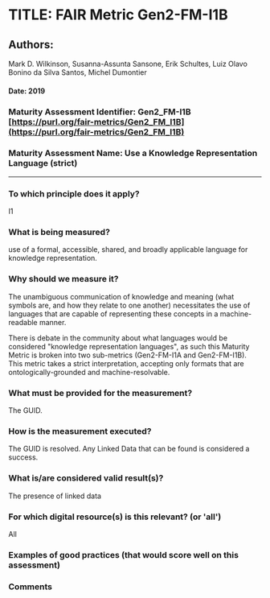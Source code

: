 # TITLE:  FAIR Metric Gen2-FM-I1B

## Authors: 
Mark D. Wilkinson, Susanna-Assunta Sansone, Erik Schultes, 
Luiz Olavo Bonino da Silva Santos, Michel Dumontier

#### Date: 2019


### Maturity Assessment Identifier: Gen2_FM-I1B [https://purl.org/fair-metrics/Gen2_FM_I1B](https://purl.org/fair-metrics/Gen2_FM_I1B)

### Maturity Assessment Name:   Use a Knowledge Representation Language (strict)

----

### To which principle does it apply?  
I1

### What is being measured?
use of a formal, accessible, shared, and broadly applicable language for knowledge representation.

### Why should we measure it?
The unambiguous communication of knowledge and meaning (what symbols are, and how they relate to one another) necessitates the use of languages that are capable of representing these concepts in a machine-readable manner.

There is debate in the community about what languages would be considered "knowledge representation languages", as such
this Maturity Metric is broken into two sub-metrics (Gen2-FM-I1A and Gen2-FM-I1B).  This metric takes a strict interpretation,
accepting only formats that are ontologically-grounded and machine-resolvable.


### What must be provided for the measurement?
The GUID.


### How is the measurement executed?
The GUID is resolved.  Any Linked Data that can be found is considered a success.


### What is/are considered valid result(s)?
The presence of linked data

### For which digital resource(s) is this relevant? (or 'all')
All

### Examples of good practices (that would score well on this assessment)


### Comments
